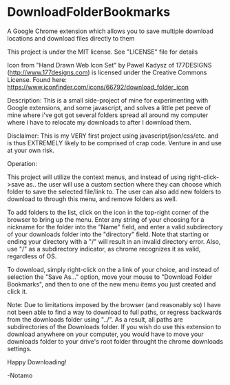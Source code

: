 DownloadFolderBookmarks
=======================

A Google Chrome extension which allows you to save multiple download locations and download files directly to them

This project is under the MIT license. See "LICENSE" file for details

Icon from "Hand Drawn Web Icon Set" by Pawel Kadysz  of 177DESIGNS (http://www.177designs.com) is licensed under the Creative Commons License. Found here: https://www.iconfinder.com/icons/66792/download_folder_icon

Description:
This is a small side-project of mine for experimenting with Google extensions,
and some javascript, and solves a little pet peeve of mine where i've got got
several folders spread all around my computer where i have to relocate my
downloads to after I download them.

Disclaimer: This is my VERY first project using javascript/json/css/etc. and is
thus EXTREMELY likely to be comprised of crap code. Venture in and use at
your own risk.

Operation: 

This project will utilize the context menus, and instead of using
right-click->save as.. the user will use a custom section where they can
choose which folder to save the selected file/link to. The user can also
add new folders to download to through this menu, and remove folders as
well.

To add folders to the list, click on the icon in the top-right corner of the browser to bring up the menu. Enter any string of your choosing for a nickname for the folder into the "Name" field, and enter a valid subdirectory of your downloads folder into the "directory" field. Note that starting or ending your directory with a "/" will result in an invalid directory error. Also, use "/" as a subdirectory indicator, as chrome recognizes it as valid, regardless of OS.

To download, simply right-click on the a link of your choice, and instead of selection the "Save As..." option, move your mouse to "Download Folder Bookmarks", and then to one of the new menu items you just created and click it.

Note: Due to limitations imposed by the browser (and reasonably so) I have not been able to find a way to download to full paths, or regress backwards from the downloads folder using "../". As a result, all paths are subdirectories of the Downloads folder. If you wish do use this extension to download anywhere on your computer, you would have to move your downloads folder to your drive's root folder throught the chrome downloads settings.

Happy Downloading!

-Notamo